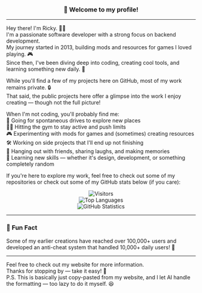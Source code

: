### <div align="center">👋 Welcome to my profile!</div>

---

Hey there! I'm Ricky. 👨‍💻  
I'm a passionate software developer with a strong focus on backend development.  
My journey started in 2013, building mods and resources for games I loved playing. 🎮  
Since then, I've been diving deep into coding, creating cool tools, and learning something new daily. 🌱  

While you'll find a few of my projects here on GitHub, most of my work remains private. 🔒  
That said, the public projects here offer a glimpse into the work I enjoy creating — though not the full picture!  

When I'm not coding, you'll probably find me:  
🚗 Going for spontaneous drives to explore new places  
🏋️‍♂️ Hitting the gym to stay active and push limits  
🎮 Experimenting with mods for games and (sometimes) creating resources  
🛠️ Working on side projects that I'll end up not finishing  
🤝 Hanging out with friends, sharing laughs, and making memories  
🎨 Learning new skills — whether it's design, development, or something completely random  

If you're here to explore my work, feel free to check out some of my repositories or check out some of my GitHub stats below (if you care):  
<div align="center">
	<p>
		<img alt="Visitors" src="https://visitor-badge.laobi.icu/badge?page_id=RickyBhatti"/>
		<br/>
		<img alt="Top Languages" src="https://github-readme-stats.vercel.app/api/top-langs/?username=RickyBhatti&layout=compact">
		<br/>
		<img alt="GitHub Statistics" src="https://github-readme-stats.vercel.app/api?username=RickyBhatti&count_private=true&show_icons=true">
	</p>
</div>

---

### 🌟 Fun Fact  
Some of my earlier creations have reached over 100,000+ users and developed an anti-cheat system that handled 10,000+ daily users! 🚀

---

Feel free to check out my website for more information.  
Thanks for stopping by — take it easy! 🙂  
P.S. This is basically just copy-pasted from my website, and I let AI handle the formatting — too lazy to do it myself. 😆
